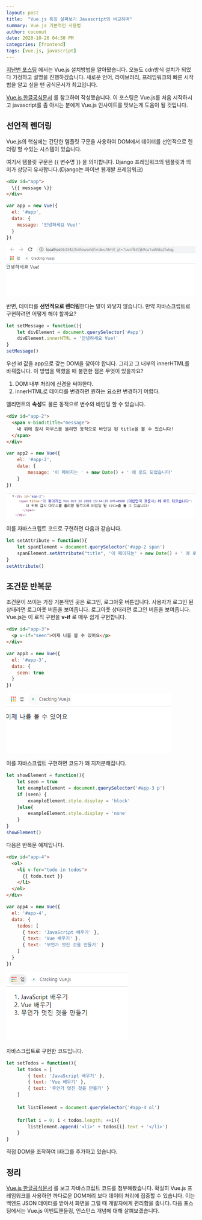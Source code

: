 ```yaml
---
layout: post
title:  "Vue.js 특징 살펴보기 Javascript와 비교하며"
summary: Vue.js 기본적인 사용법
author: coconut
date: 2020-10-26 04:30 PM
categories: [frontend]
tags: [vue.js, javascript]
---
```




[지난번  포스팅](https://coconutstd.github.io/posts/Vue.JS-%EC%8B%9C%EC%9E%91%ED%95%98%EA%B8%B0!/) 에서는 Vue.js 설치방법을 알아봤습니다. 오늘도 cdn방식 설치가 되었다 가정하고 설명을 진행하겠습니다. 새로운 언어, 라이브러리, 프레임워크의 빠른 시작법을 알고 싶을 땐 공식문서가 최고입니다.

 [Vue.js 한글공식문서](https://kr.vuejs.org/v2/guide/index.html) 를 참고하여 작성했습니다. 이 포스팅은 Vue.js를 처음 시작하시고 javascript를 좀 아시는 분에게 Vue.js 인사이트를 맛보는게 도움이 될 것입니다.



## 선언적 렌더링

Vue.js의 핵심에는 간단한 템플릿 구문을 사용하여 DOM에서 데이터를 선언적으로 렌더링 할 수있는 시스템이 있습니다.

여기서 템플릿 구문은 {{ 변수명 }} 을 의미합니다. Django 프레임워크의 템플릿과 의미가 상당히 유사합니다.(Django는 파이썬 웹개발 프레임워크)

```html
<div id="app">
  \{{ message \}}
</div>
```

```javascript
var app = new Vue({
  el: '#app',
  data: {
    message: '안녕하세요 Vue!'
  }
})
```

![](/assets/img/post/vuejs2/1.png)

반면, 데이터를 **선언적으로 렌더링**한다는 말이 와닿지 않습니다. 만약 자바스크립트로 구현하려면 어떻게 해야 할까요?

```javascript
let setMessage = function(){
    let divElement = document.querySelector('#app')
    divElement.innerHTML = '안녕하세요 Vue!'
}
setMessage()
```

우선 id 값을 app으로 갖는 DOM을 찾아야 합니다. 그리고 그 내부의 innerHTML를 바꿔줍니다. 이 방법을 택했을 때 불편한 점은 무엇이 있을까요?

1. DOM 내부 처리에 신경을 써야한다.
2. innerHTML로 데이터를 변경하면 원하는 요소만 변경하기 어렵다.



엘리먼트의 **속성**도 물론 동적으로 변수와 바인딩 할 수 있습니다.

```html
<div id="app-2">
  <span v-bind:title="message">
    내 위에 잠시 마우스를 올리면 동적으로 바인딩 된 title을 볼 수 있습니다!
  </span>
</div>
```

```javascript
var app2 = new Vue({
    el: '#app-2',
    data: {
        message: '이 페이지는 ' + new Date() + ' 에 로드 되었습니다'
    }
})
```

![크롬브라우저 개발자 도구 -> Element](/assets/img/post/vuejs2/2.png)



이를 자바스크립트 코드로 구현하면 다음과 같습니다.

```javascript
let setAttribute = function(){
    let spanElement = document.querySelector('#app-2 span')
    spanElement.setAttribute("title", '이 페이지는' + new Date() + ' 에 로드 되었습니다')
}
setAttribute()
```



## 조건문 반복문

조건문이 쓰이는 가장 기본적인 곳은 로그인, 로그아웃 버튼입니다. 사용자가 로그인 된 상태라면 로그아웃 버튼을 보여줍니다. 로그아웃 상태라면 로그인 버튼을 보여줍니다. Vue.js는 이 로직 구현을 **v-if** 로 매우 쉽게 구현합니다.

```html
<div id="app-3">
  <p v-if="seen">이제 나를 볼 수 있어요</p>
</div>
```

```javascript
var app3 = new Vue({
  el: '#app-3',
  data: {
    seen: true
  }
})
```

![](/assets/img/post/vuejs2/3.png)



이를 자바스크립트 구현하면 코드가 꽤 지저분해집니다.

```javascript
let showElement = function(){
    let seen = true
    let exampleElement = document.querySelector('#app-3 p')
    if (seen) {
        exampleElement.style.display = 'block'
    }else{
        exampleElement.style.display = 'none'
    }
}
showElement()
```





다음은 반복문 예제입니다.

```html
<div id="app-4">
  <ol>
    <li v-for="todo in todos">
      {{ todo.text }}
    </li>
  </ol>
</div>
```

```javascript
var app4 = new Vue({
  el: '#app-4',
  data: {
    todos: [
      { text: 'JavaScript 배우기' },
      { text: 'Vue 배우기' },
      { text: '무언가 멋진 것을 만들기' }
    ]
  }
})
```

![](/assets/img/post/vuejs2/4.png)



자바스크립트로 구현한 코드입니다.

```javascript
let setTodos = function(){
    let todos = [
        { text: 'JavaScript 배우기' },
        { text: 'Vue 배우기' },
        { text: '무언가 멋진 것을 만들기' }
    ]
    
    let listElement = document.querySelector('#app-4 ol')
    
    for(let i = 0; i < todos.length; ++i){
        listElement.append('<li>' + todos[i].text + '</li>')
    }
}
```



직접 DOM을 조작하여 li태그를 추가하고 있습니다.



## 정리

[Vue.js 한글공식문서](https://kr.vuejs.org/v2/guide/index.html) 를 보고 자바스크립트 코드를 첨부해봤습니다. 확실히 Vue.js 프레임워크를 사용하면 까다로운 DOM처리 보다 데이터 처리에 집중할 수 있습니다. 이는 백엔드 JSON 데이터를 받아서 화면을 그릴 때 개발자에게 편리함을 줍니다. 다음 포스팅에서는 Vue.js 이벤트핸들링, 인스턴스 개념에 대해 살펴보겠습니다.